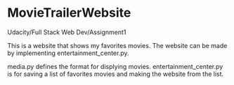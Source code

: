 # MovieTrailerWebsite
Udacity/Full Stack Web Dev/Assignment1 

This is a website that shows my favorites movies.
The website can be made by implementing entertainment_center.py.

media.py defines the format for displying movies.
entertainment_center.py is for saving a list of favorites movies and making the website from the list.

